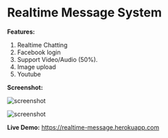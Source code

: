 # Realtime Message System
**Features:**
 1. Realtime Chatting
 2. Facebook login
 3. Support Video/Audio (50%).
 4. Image upload
 5. Youtube
 
 **Screenshot:**
 
 ![screenshot](http://2.pik.vn/2016107a1aba-8dbc-440c-9944-acaf09143fe0.png)
 
![screenshot](http://2.pik.vn/201683d6b206-69e3-4361-8b66-1905bf679970.png)

**Live Demo:** https://realtime-message.herokuapp.com
